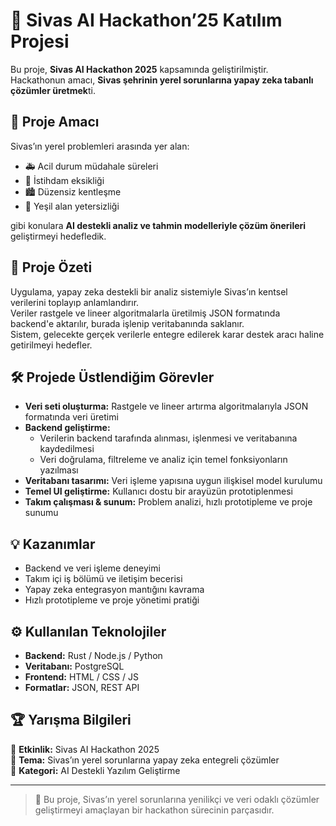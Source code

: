 # 🤖 Sivas AI Hackathon’25 Katılım Projesi

Bu proje, **Sivas AI Hackathon 2025** kapsamında geliştirilmiştir.  
Hackathonun amacı, **Sivas şehrinin yerel sorunlarına yapay zeka tabanlı çözümler üretmek**ti.

## 🧠 Proje Amacı
Sivas’ın yerel problemleri arasında yer alan:
- 🚑 Acil durum müdahale süreleri  
- 💼 İstihdam eksikliği  
- 🏙️ Düzensiz kentleşme  
- 🌿 Yeşil alan yetersizliği  

gibi konulara **AI destekli analiz ve tahmin modelleriyle çözüm önerileri** geliştirmeyi hedefledik.

## 🧩 Proje Özeti
Uygulama, yapay zeka destekli bir analiz sistemiyle Sivas’ın kentsel verilerini toplayıp anlamlandırır.  
Veriler rastgele ve lineer algoritmalarla üretilmiş JSON formatında backend'e aktarılır, burada işlenip veritabanında saklanır.  
Sistem, gelecekte gerçek verilerle entegre edilerek karar destek aracı haline getirilmeyi hedefler.

## 🛠️ Projede Üstlendiğim Görevler
- **Veri seti oluşturma:** Rastgele ve lineer artırma algoritmalarıyla JSON formatında veri üretimi  
- **Backend geliştirme:**  
  - Verilerin backend tarafında alınması, işlenmesi ve veritabanına kaydedilmesi  
  - Veri doğrulama, filtreleme ve analiz için temel fonksiyonların yazılması  
- **Veritabanı tasarımı:** Veri işleme yapısına uygun ilişkisel model kurulumu  
- **Temel UI geliştirme:** Kullanıcı dostu bir arayüzün prototiplenmesi  
- **Takım çalışması & sunum:** Problem analizi, hızlı prototipleme ve proje sunumu  

## 💡 Kazanımlar
- Backend ve veri işleme deneyimi  
- Takım içi iş bölümü ve iletişim becerisi  
- Yapay zeka entegrasyon mantığını kavrama  
- Hızlı prototipleme ve proje yönetimi pratiği  

## ⚙️ Kullanılan Teknolojiler
- **Backend:** Rust / Node.js / Python 
- **Veritabanı:** PostgreSQL 
- **Frontend:** HTML / CSS / JS 
- **Formatlar:** JSON, REST API  

## 🏆 Yarışma Bilgileri
📍 **Etkinlik:** Sivas AI Hackathon 2025  
🎯 **Tema:** Sivas’ın yerel sorunlarına yapay zeka entegreli çözümler  
👥 **Kategori:** AI Destekli Yazılım Geliştirme  

---

> 📌 Bu proje, Sivas’ın yerel sorunlarına yenilikçi ve veri odaklı çözümler geliştirmeyi amaçlayan bir hackathon sürecinin parçasıdır.
